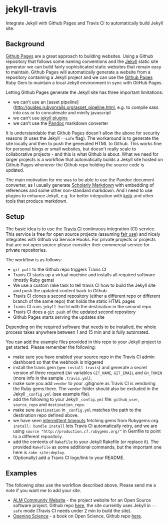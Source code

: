 jekyll-travis
=============

Integrate Jekyll with Github Pages and Travis CI to automatically build Jekyll site.

## Background

[Github Pages](http://pages.github.com/) are a great approach to building websites. Using a Github repository that follows some naming conventions and the [Jekyll](http://jekyllrb.com/) static site generator we can build fairly sophisticated static websites that remain easy to maintain. Github Pages will automatically generate a website from a repository containing a Jekyll project and we can use the [Github Pages](https://github.com/github/pages-gem) Ruby Gem to maintain a local Jekyll environment in sync with GitHub Pages.

Letting Github Pages generate the Jekyll site has three important limitations:

* we can't use an [asset pipeline](http://guides.rubyonrails.org/asset_pipeline.html, e.g. to compile sass into css or to concatenate and minify javascript
* we can't use [jekyll plugins](http://jekyllrb.com/docs/plugins/)
* we can't use the [Pandoc](http://johnmacfarlane.net/pandoc/) markdown converter

It is understandable that Github Pages doesn't allow the above for security reasons (it uses the Jekyll `--safe` flag). The workaround is to generate the site locally and then to push the generated HTML to Github. This works fine for personal blogs or small websites, but doesn't really scale to collaborative projects - and this is what Github is about. What we need for larger projects is a workflow that automatically builds a Jekyll site hosted on Github Pages whenever the Github repo holding the source code is updated.

The main motivation for me was to be able to use the Pandoc document converter, as I usually generate [Scholarly Markdown](http://blog.martinfenner.org/2013/06/17/what-is-scholarly-markdown/) with embedding of references and some other non-standard markdown. And I need to use plugins to enhance Jekyll, e.g. for better integration with [knitr](http://yihui.name/knitr/) and other tools that produce markdown.

## Setup

The basic idea is to use the [Travis CI](http://docs.travis-ci.com/user/getting-started/) continuous integration (CI) service. This service is free for open source projects (assuming [fair use](http://travis-ci.com/plans)) and nicely integrates with Github via Service Hooks. For private projects or projects that are not open source please consider their commercial service for private repositories.

The workflow is as follows:

* `git pull` to the Github repo triggers Travis CI
* Travis CI starts up a virtual machine and installs all required software (mostly Ruby gems)
* We use a custom rake task to tell travis CI how to build the Jekyll site and push the updated content back to Github
* Travis CI clones a second repository (either a different repo or different branch of the same repo) that holds the static HTML pages
* Travis CI runs `jekyll build` with the destination in the second repo
* Travis CI does a `git push` of the updated second repository
* Github Pages starts serving the updates site

Depending on the required software that needs to be installed, the whole process takes anywhere between 1 and 15 min and is fully automated.

You can add the example files provided in this repo to your Jekyll project to get started. Please remember the following:

* make sure you have enabled your source repo in the Travis CI admin dashboard so that the webhook is triggered
* install the travis gem (`gem install travis`) and generate a secret version of three required `ENV` variables `GIT_NAME`, `GIT_EMAIL` and `GH_TOKEN` (more info in the sample `.travis.yml`).
* make sure you add `vendor` to your .gitignore as Travis CI is vendoring the Ruby gems there. The `vendor` folder should also be excluded in the Jekyll `_config.yml` (see example file).
* add the following to your Jekyll `_config.yml` file: `github_user`, `source_repo` and `destination_repo`.
* make sure `destination` in `_config.yml` matches the path to the destination repo defined above.
* we have seen [intermittent timeouts](http://blog.travis-ci.com/2013-05-20-network-timeouts-build-retries/) fetching gems from Rubygems.org. `install: bundle install` lets Travis CI automatically retry, and we are using `source "http://production.cf.rubygems.org/"` in Gemfile to point to a different repository.
* add the contents of `Rakefile` to your Jekyll Rakefile (or replace it). The provided `Rakefile` as some additional commands, but the important one here is `rake site:deploy`.
* (Optionally) add a Travis CI logo/link to your README.

## Examples

The following sites use the workflow described above. Please send me a note if you want me to add your site.

* [ALM Community Website](http://articlemetrics.github.io/) - the project website for an Open Source software project. Github repo [here](https://github.com/articlemetrics/gh-pages), the site currently uses Jekyll in `--safe` mode (Travis CI needs under 2 min to build the site).
* [Opening Science](http://book.openingscience.org/) - a book on Open Science, Github repo [here](https://github.com/openingscience/book).

